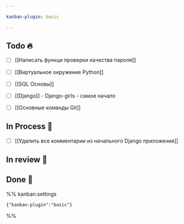 ```yaml
---

kanban-plugin: basic

---
```


## Todo 🔥

- [ ] [[Написать функци проверки качества пароля]]
- [ ] [[Виртуальное окружение Python]]
- [ ] [[SQL Основы]]
- [ ] [[Django]] - Django-girls - самое начало
- [ ] [[Основные команды Git]]


## In Process 🍉

- [ ] [[Удалить все комментарии из начального Django приложения]]


## In review 🥇



## Done 🤽





%% kanban:settings
```
{"kanban-plugin":"basic"}
```
%%